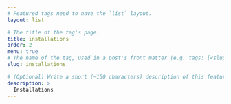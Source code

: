 ```yaml
---
# Featured tags need to have the `list` layout.
layout: list

# The title of the tag's page.
title: installations
order: 2
menu: true
# The name of the tag, used in a post's front matter (e.g. tags: [<slug>]).
slug: installations

# (Optional) Write a short (~150 characters) description of this featured tag.
description: >
  Installations
---
```

